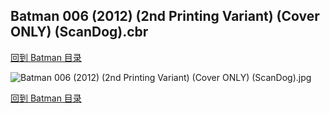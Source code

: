 ## Batman 006 (2012) (2nd Printing Variant) (Cover ONLY) (ScanDog).cbr


[回到 Batman 目录](https://github.com/alicewish/markdown/blob/master/series/Batman.md)


![Batman 006 (2012) (2nd Printing Variant) (Cover ONLY) (ScanDog).jpg](https://wx1.sinaimg.cn/large/6a9fdecagy1fq32potk2jj20zk1iu7sf.jpg)

[回到 Batman 目录](https://github.com/alicewish/markdown/blob/master/series/Batman.md)

